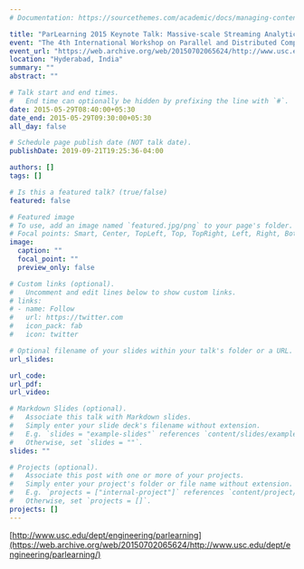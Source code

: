```yaml
---
# Documentation: https://sourcethemes.com/academic/docs/managing-content/

title: "ParLearning 2015 Keynote Talk: Massive-scale Streaming Analytics"
event: "The 4th International Workshop on Parallel and Distributed Computing for Large Scale Machine Learning and Big Data Analytics (ParLearning)"
event_url: "https://web.archive.org/web/20150702065624/http://www.usc.edu/dept/engineering/parlearning/"
location: "Hyderabad, India"
summary: ""
abstract: ""

# Talk start and end times.
#   End time can optionally be hidden by prefixing the line with `#`.
date: 2015-05-29T08:40:00+05:30
date_end: 2015-05-29T09:30:00+05:30
all_day: false

# Schedule page publish date (NOT talk date).
publishDate: 2019-09-21T19:25:36-04:00

authors: []
tags: []

# Is this a featured talk? (true/false)
featured: false

# Featured image
# To use, add an image named `featured.jpg/png` to your page's folder. 
# Focal points: Smart, Center, TopLeft, Top, TopRight, Left, Right, BottomLeft, Bottom, BottomRight.
image:
  caption: ""
  focal_point: ""
  preview_only: false

# Custom links (optional).
#   Uncomment and edit lines below to show custom links.
# links:
# - name: Follow
#   url: https://twitter.com
#   icon_pack: fab
#   icon: twitter

# Optional filename of your slides within your talk's folder or a URL.
url_slides:

url_code:
url_pdf:
url_video:

# Markdown Slides (optional).
#   Associate this talk with Markdown slides.
#   Simply enter your slide deck's filename without extension.
#   E.g. `slides = "example-slides"` references `content/slides/example-slides.md`.
#   Otherwise, set `slides = ""`.
slides: ""

# Projects (optional).
#   Associate this post with one or more of your projects.
#   Simply enter your project's folder or file name without extension.
#   E.g. `projects = ["internal-project"]` references `content/project/deep-learning/index.md`.
#   Otherwise, set `projects = []`.
projects: []
---
```


[http://www.usc.edu/dept/engineering/parlearning](https://web.archive.org/web/20150702065624/http://www.usc.edu/dept/engineering/parlearning/)